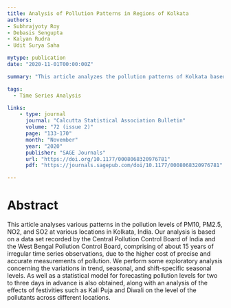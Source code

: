 ```yaml
---
title: Analysis of Pollution Patterns in Regions of Kolkata
authors:
- Subhrajyoty Roy
- Debasis Sengupta
- Kalyan Rudra
- Udit Surya Saha

mytype: publication
date: "2020-11-01T00:00:00Z"

summary: "This article analyzes the pollution patterns of Kolkata based on an extensive historical data of more than 15 years. The analysis focus on interpreting general patterns present in pollution and a prediction methodology, which may be used to calibrate low-cost pollution monitoring sensors."

tags:
  - Time Series Analysis

links:
    - type: journal
      journal: "Calcutta Statistical Association Bulletin"
      volume: "72 (issue 2)"
      page: "133-170"
      month: "November"
      year: "2020"
      publisher: "SAGE Journals"
      url: "https://doi.org/10.1177/0008068320976781"
      pdf: "https://journals.sagepub.com/doi/10.1177/0008068320976781"

---
```


# Abstract 

This article analyses various patterns in the pollution levels of PM10, PM2.5, NO2, and SO2 at various locations in Kolkata, India. Our analysis is based on a data set recorded by the Central Pollution Control Board of India and the West Bengal Pollution Control Board, comprising of about 15 years of irregular time series observations, due to the higher cost of precise and accurate measurements of pollution. We perform some exploratory analysis concerning the variations in trend, seasonal, and shift-specific seasonal levels. As well as a statistical model for forecasting pollution levels for two to three days in advance is also obtained, along with an analysis of the effects of festivities such as Kali Puja and Diwali on the level of the pollutants across different locations.



